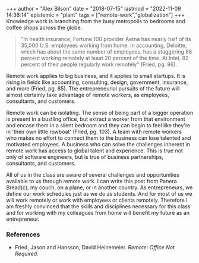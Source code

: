 +++
author = "Alex Bilson"
date = "2018-07-15"
lastmod = "2022-11-09 14:36:14"
epistemic = "plant"
tags = ["remote-work","globalization"]
+++
Knowledge work is branching from the busy metropolis to bedrooms and coffee shops across the globe.

> "In health insurance, Fortune 100 provider Aetna has nearly half of its 35,000 U.S. employees working from home. In accounting, Deloitte, which has about the same number of employees, has a staggering 86 percent working remotely at least 20 percent of the time. At Intel, 82 percent of their people regularly work remotely" (Fried, pg. 86).

Remote work applies to big business, and it applies to small startups. It is rising in fields like accounting, consulting, design, government, insurance, and more (Fried, pg. 85). The entrepreneurial pursuits of the future will almost certainly take advantage of remote workers, as employees, consultants, and customers.

Remote work can be isolating. The sense of being part of a bigger operation is present in a bustling office, but extract a worker from that environment and encase them in a silent bedroom and they can begin to feel like they're in 'their own little rowboat' (Fried, pg. 103). A team with remote workers who makes no effort to connect them to the business can lose talented and motivated employees. A business who can solve the challenges inherent in remote work has access to global talent and experience. This is true not only of software engineers, but is true of business partnerships, consultants, and customers.

All of us in the class are aware of several challenges and opportunities available to us through remote work. I can write this post from Panera Bread(c), my couch, on a plane, or in another country. As entrepreneurs, we define our work schedules just as we do as students. And for most of us we will work remotely or work with employees or clients remotely. Therefore I am freshly convinced that the skills and disciplines necessary for this class and for working with my colleagues from home will benefit my future as an entrepreneur.

### References

- Fried, Jason and Hansson, David Heinemeier. _Remote: Office Not Required_.
